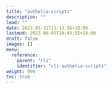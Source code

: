 ```yaml
---
title: "authelia-scripts"
description: ""
lead: ""
date: 2022-05-31T11:13:56+10:00
lastmod: 2022-06-03T10:43:55+10:00
draft: false
images: []
menu:
  reference:
    parent: "cli"
    identifier: "cli-authelia-scripts"
weight: 999
toc: true
---
```


